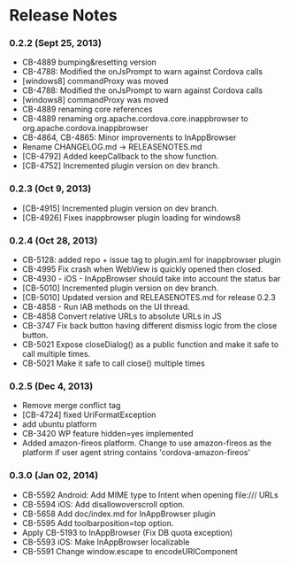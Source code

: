 <!--
#
# Licensed to the Apache Software Foundation (ASF) under one
# or more contributor license agreements.  See the NOTICE file
# distributed with this work for additional information
# regarding copyright ownership.  The ASF licenses this file
# to you under the Apache License, Version 2.0 (the
# "License"); you may not use this file except in compliance
# with the License.  You may obtain a copy of the License at
# 
# http://www.apache.org/licenses/LICENSE-2.0
# 
# Unless required by applicable law or agreed to in writing,
# software distributed under the License is distributed on an
# "AS IS" BASIS, WITHOUT WARRANTIES OR CONDITIONS OF ANY
#  KIND, either express or implied.  See the License for the
# specific language governing permissions and limitations
# under the License.
#
-->
# Release Notes

### 0.2.2 (Sept 25, 2013)
* CB-4889 bumping&resetting version
* CB-4788: Modified the onJsPrompt to warn against Cordova calls
* [windows8] commandProxy was moved
* CB-4788: Modified the onJsPrompt to warn against Cordova calls
* [windows8] commandProxy was moved
* CB-4889 renaming core references
* CB-4889 renaming org.apache.cordova.core.inappbrowser to org.apache.cordova.inappbrowser
* CB-4864, CB-4865: Minor improvements to InAppBrowser
* Rename CHANGELOG.md -> RELEASENOTES.md
* [CB-4792] Added keepCallback to the show function.
* [CB-4752] Incremented plugin version on dev branch.

### 0.2.3 (Oct 9, 2013)
* [CB-4915] Incremented plugin version on dev branch.
* [CB-4926] Fixes inappbrowser plugin loading for windows8

### 0.2.4 (Oct 28, 2013)
* CB-5128: added repo + issue tag to plugin.xml for inappbrowser plugin
* CB-4995 Fix crash when WebView is quickly opened then closed.
* CB-4930 - iOS - InAppBrowser should take into account the status bar
* [CB-5010] Incremented plugin version on dev branch.
* [CB-5010] Updated version and RELEASENOTES.md for release 0.2.3
* CB-4858 - Run IAB methods on the UI thread.
* CB-4858 Convert relative URLs to absolute URLs in JS
* CB-3747 Fix back button having different dismiss logic from the close button.
* CB-5021 Expose closeDialog() as a public function and make it safe to call multiple times.
* CB-5021 Make it safe to call close() multiple times

### 0.2.5 (Dec 4, 2013)
* Remove merge conflict tag
* [CB-4724] fixed UriFormatException
* add ubuntu platform
* CB-3420 WP feature hidden=yes implemented
* Added amazon-fireos platform. Change to use amazon-fireos as the platform if user agent string contains 'cordova-amazon-fireos'

### 0.3.0 (Jan 02, 2014)
* CB-5592 Android: Add MIME type to Intent when opening file:/// URLs
* CB-5594 iOS: Add disallowoverscroll option.
* CB-5658 Add doc/index.md for InAppBrowser plugin
* CB-5595 Add toolbarposition=top option.
* Apply CB-5193 to InAppBrowser (Fix DB quota exception)
* CB-5593 iOS: Make InAppBrowser localizable
* CB-5591 Change window.escape to encodeURIComponent
